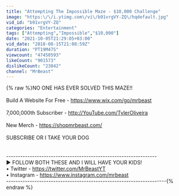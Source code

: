 ```yaml
---
title: "Attempting The Impossible Maze - $10,000 Challenge"
image: "https:\/\/i.ytimg.com\/vi\/b91vrgVY-ZQ\/hqdefault.jpg"
vid_id: "b91vrgVY-ZQ"
categories: "Entertainment"
tags: ["Attempting","Impossible","$10,000"]
date: "2021-10-05T21:29:05+03:00"
vid_date: "2018-08-15T21:08:59Z"
duration: "PT19M47S"
viewcount: "47450593"
likeCount: "901573"
dislikeCount: "23842"
channel: "MrBeast"
---
```

{% raw %}NO ONE HAS EVER SOLVED THIS MAZE!!<br /><br />Build A Website For Free - <a rel="nofollow" target="blank" href="https://www.wix.com/go/mrbeast">https://www.wix.com/go/mrbeast</a><br /><br />7,000,000th Subscriber - <a rel="nofollow" target="blank" href="http://YouTube.com/TylerOliveira">http://YouTube.com/TylerOliveira</a><br /><br />New Merch - <a rel="nofollow" target="blank" href="https://shopmrbeast.com/">https://shopmrbeast.com/</a><br /><br />SUBSCRIBE OR I TAKE YOUR DOG<br /><br /><br />----------------------------------------------------------------<br />► FOLLOW BOTH THESE AND I WILL HAVE YOUR KIDS!<br />• Twitter - <a rel="nofollow" target="blank" href="https://twitter.com/MrBeastYT">https://twitter.com/MrBeastYT</a><br />•  Instagram - <a rel="nofollow" target="blank" href="https://www.instagram.com/mrbeast">https://www.instagram.com/mrbeast</a><br />--------------------------------------------------------------------{% endraw %}
